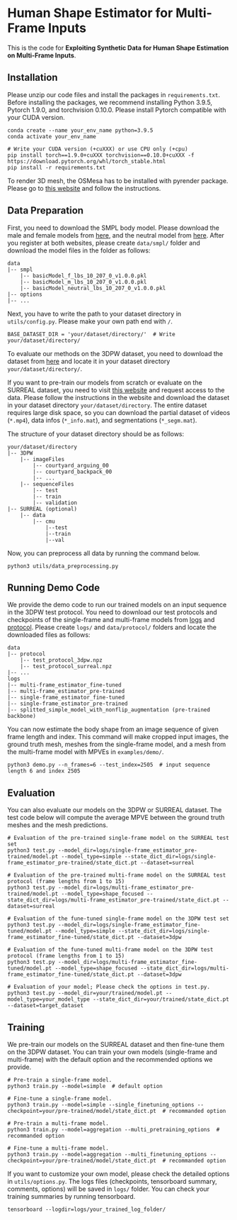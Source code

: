 # Human Shape Estimator for Multi-Frame Inputs

This is the code for **Exploiting Synthetic Data for Human Shape Estimation on Multi-Frame Inputs**.

## Installation

Please unzip our code files and install the packages in `requirements.txt`.
Before installing the packages, we recommend installing Python 3.9.5, Pytorch 1.9.0, and torchvision 0.10.0.
Please install Pytorch compatible with your CUDA version.

```
conda create --name your_env_name python=3.9.5
conda activate your_env_name

# Write your CUDA version (+cuXXX) or use CPU only (+cpu)
pip install torch==1.9.0+cuXXX torchvision==0.10.0+cuXXX -f https://download.pytorch.org/whl/torch_stable.html
pip install -r requirements.txt
```

To render 3D mesh, the OSMesa has to be installed with pyrender package.
Please go to [this website](https://pyrender.readthedocs.io/en/latest/install/index.html) and follow the instructions.


## Data Preparation

First, you need to download the SMPL body model.
Please download the male and female models from [here](https://smpl.is.tue.mpg.de/), and the neutral model from [here](https://smplify.is.tue.mpg.de/).
After you register at both websites, please create `data/smpl/` folder and download the model files in the folder as follows:

```
data
|-- smpl
    |-- basicModel_f_lbs_10_207_0_v1.0.0.pkl
    |-- basicModel_m_lbs_10_207_0_v1.0.0.pkl
    |-- basicModel_neutral_lbs_10_207_0_v1.0.0.pkl
|-- options
|-- ...
```

Next, you have to write the path to your dataset directory in `utils/config.py`.
Please make your own path end with `/`.

```
BASE_DATASET_DIR = 'your/dataset/directory/'  # Write your/dataset/directory/
```

To evaluate our methods on the 3DPW dataset, you need to download the dataset from [here](https://virtualhumans.mpi-inf.mpg.de/3DPW/) and locate it in your dataset directory `your/dataset/directory/`.

If you want to pre-train our models from scratch or evaluate on the SURREAL dataset, you need to visit [this website](https://github.com/gulvarol/surreal) and request access to the data.
Please follow the instructions in the website and download the dataset in your dataset directory `your/dataset/directory`.
The entire dataset requires large disk space, so you can download the partial dataset of videos (`*.mp4`), data infos (`*_info.mat`), and segmentations (`*_segm.mat`).

The structure of your dataset directory should be as follows:

```
your/dataset/directory
|-- 3DPW
    |-- imageFiles
        |-- courtyard_arguing_00
        |-- courtyard_backpack_00
        |-- ...
    |-- sequenceFiles
        |-- test
        |-- train
        |-- validation
|-- SURREAL (optional)
    |-- data
        |-- cmu
            |--test
            |--train
            |--val
```

Now, you can preprocess all data by running the command below.

```
python3 utils/data_preprocessing.py
```


## Running Demo Code

We provide the demo code to run our trained models on an input sequence in the 3DPW test protocol.
You need to download our test protocols and checkpoints of the single-frame and multi-frame models from [logs](https://drive.google.com/file/d/1SM_R1kEJ1wiqThgvsYm_Hl1v49aBz9aD/view?usp=sharing) and [protocol](https://drive.google.com/file/d/1d-r3G6L14j-KLHFh3CIrs2cWtWqVODbM/view?usp=sharing).
Please create `logs/` and `data/protocol/` folders and locate the downloaded files as follows:

```
data
|-- protocol
    |-- test_protocol_3dpw.npz
    |-- test_protocol_surreal.npz
|-- ...
logs
|-- multi-frame_estimator_fine-tuned
|-- multi-frame_estimator_pre-trained
|-- single-frame_estimator_fine-tuned
|-- single-frame_estimator_pre-trained
|-- splitted_simple_model_with_nonflip_augmentation (pre-trained backbone)
```

You can now estimate the body shape from an image sequence of given frame length and index.
This command will make cropped input images, the ground truth mesh, meshes from the single-frame model, and a mesh from the multi-frame model with MPVEs in `examples/demo/`.

```
python3 demo.py --n_frames=6 --test_index=2505  # input sequence length 6 and index 2505
```


## Evaluation

You can also evaluate our models on the 3DPW or SURREAL dataset.
The test code below will compute the average MPVE between the ground truth meshes and the mesh predictions.

```
# Evaluation of the pre-trained single-frame model on the SURREAL test set
python3 test.py --model_dir=logs/single-frame_estimator_pre-trained/model.pt --model_type=simple --state_dict_dir=logs/single-frame_estimator_pre-trained/state_dict.pt --dataset=surreal

# Evaluation of the pre-trained multi-frame model on the SURREAL test protocol (frame lengths from 1 to 15)
python3 test.py --model_dir=logs/multi-frame_estimator_pre-trained/model.pt --model_type=shape_focused --state_dict_dir=logs/multi-frame_estimator_pre-trained/state_dict.pt --dataset=surreal

# Evaluation of the fune-tuned single-frame model on the 3DPW test set
python3 test.py --model_dir=logs/single-frame_estimator_fine-tuned/model.pt --model_type=simple --state_dict_dir=logs/single-frame_estimator_fine-tuned/state_dict.pt --dataset=3dpw

# Evaluation of the fune-tuned multi-frame model on the 3DPW test protocol (frame lengths from 1 to 15)
python3 test.py --model_dir=logs/multi-frame_estimator_fine-tuned/model.pt --model_type=shape_focused --state_dict_dir=logs/multi-frame_estimator_fine-tuned/state_dict.pt --dataset=3dpw

# Evaluation of your model; Please check the options in test.py.
python3 test.py --model_dir=your/trained/model.pt --model_type=your_model_type --state_dict_dir=your/trained/state_dict.pt --dataset=target_dataset
```


## Training

We pre-train our models on the SURREAL dataset and then fine-tune them on the 3DPW dataset.
You can train your own models (single-frame and multi-frame) with the default option and the recommended options we provide.

```
# Pre-train a single-frame model.
python3 train.py --model=simple  # default option

# Fine-tune a single-frame model.
python3 train.py --model=simple --single_finetuning_options --checkpoint=your/pre-trained/model/state_dict.pt  # recommanded option

# Pre-train a multi-frame model.
python3 train.py --model=aggregation --multi_pretraining_options  # recommanded option

# Fine-tune a multi-frame model.
python3 train.py --model=aggregation --multi_finetuning_options --checkpoint=your/pre-trained/model/state_dict.pt  # recommanded option
```

If you want to customize your own model, please check the detailed options in `utils/options.py`.
The logs files (checkpoints, tensorboard summary, comments, options) will be saved in `logs/` folder.
You can check your training summaries by running tensorboard.

```
tensorboard --logdir=logs/your_trained_log_folder/
```